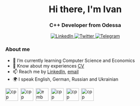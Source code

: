 <div id="header" align="center">
	<h1>Hi there, I'm Ivan</h1>
	<h3>C++ Developer from Odessa</h3>
</div>


<div id="socials" align="center">
	<a href="https://www.linkedin.com/in/ivan-voloshyn-096715225/">
		<img src="https://img.shields.io/badge/LinkedIn-blue?style=for-the-badge&logo=linkedin&logoColor=white" alt="LinkedIn"/>
	</a>
	<a href="https://www.instagram.com/i.knapweed/">
		<img src="https://img.shields.io/badge/Instagram-E4405F?style=for-the-badge&logo=instagram&logoColor=white" alt="Twitter"/>
	</a>
	<a href="https://t.me/ivoloshyn1">
		<img src="https://img.shields.io/badge/Telegram-blue?style=for-the-badge&logo=telegram&logoColor=white" alt="Telegram"/>
	</a>
</div>

### About me
- 🌱 I’m currently learning Computer Science and Economics
- 📄 Know about my experiences [CV](https://www.canva.com/design/DAFaFtfUtsE/dymFEB1Q28bNhrlwX_dTsA/edit?utm_content=DAFaFtfUtsE&utm_campaign=designshare&utm_medium=link2&utm_source=sharebutton)
- 📫 Reach me by [LinkedIn](https://www.linkedin.com/in/ivan-voloshyn-096715225/), [email](mailto:voloshynofficial@gmail.com)
- 🌍 I speak English, German, Russian and Ukrainian

<img src="https://cdn.jsdelivr.net/gh/devicons/devicon/icons/cplusplus/cplusplus-original.svg" title="cpp" width="40" height="40"/>&nbsp;
<img src="https://cdn.jsdelivr.net/gh/devicons/devicon/icons/c/c-original.svg" title="cpp" width="40" height="40"/>&nbsp;
<img src="https://cdn.jsdelivr.net/gh/devicons/devicon/icons/embeddedc/embeddedc-original.svg" title="emb" width="40" height="40"/>&nbsp;
<img src="https://cdn.jsdelivr.net/gh/devicons/devicon/icons/linux/linux-original.svg" title="cpp" width="40" height="40"/>&nbsp;
<img src="https://cdn.jsdelivr.net/gh/devicons/devicon/icons/moodle/moodle-original-wordmark.svg" title="cpp" width="40" height="40"/>&nbsp;
<img src="https://cdn.jsdelivr.net/gh/devicons/devicon/icons/python/python-original.svg" title="cpp" width="40" height="40"/>&nbsp;


          

